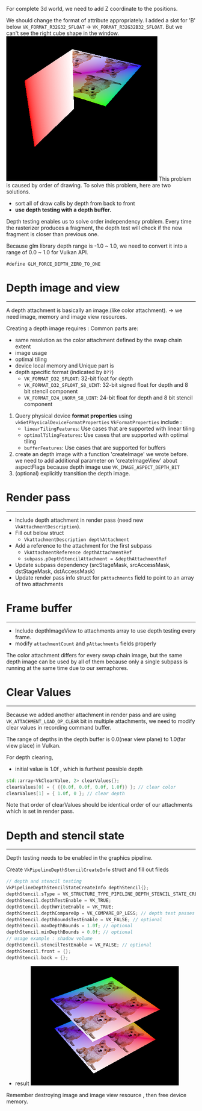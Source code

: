 For complete 3d world, we need to add Z coordinate to the positions.

 We should change the format of attribute appropriately.
	 I added a slot for 'B' below
	`VK_FORMAT_R32G32_SFLOAT` -> `VK_FORMAT_R32G32B32_SFLOAT`.
But we can't see the right cube shape in the window.
![](../../../../../images/Pasted%20image%2020240129152807.png)
This problem is caused by order of drawing.
To solve this problem, here are two solutions.
- sort all of draw calls by depth from back to front
- **use depth testing with a depth buffer.**

Depth testing enables us to solve order independency problem.
Every time the rasterizer produces a fragment, the depth test will check if the new fragment is closer than previous one.

Because glm library depth range is -1.0 ~ 1.0, we need to convert it into a range of 0.0 ~ 1.0 for Vulkan API.
```
#define GLM_FORCE_DEPTH_ZERO_TO_ONE
```


# Depth image and view
---
A depth attachment is basically an image.(like color attachment).
-> we need image, memory and image view resources.

Creating a depth image requires :
Common parts are:
- same resolution as the color attachment defined by the swap chain extent
- image usage
- optimal tiling
- device local memory
and Unique part is
- depth specific format (indicated by `D??`)
	- `VK_FORMAT_D32_SFLOAT`: 32-bit float for depth
	- `VK_FORMAT_D32_SFLOAT_S8_UINT`: 32-bit signed float for depth and 8 bit stencil component
	- `VK_FORMAT_D24_UNORM_S8_UINT`: 24-bit float for depth and 8 bit stencil component

1. Query physical device **format properties** using `vkGetPhysicalDeviceFormatProperties`
	`VkFormatProperties` include :
	- `linearTilingFeatures`: Use cases that are supported with linear tiling
	- `optimalTilingFeatures`: Use cases that are supported with optimal tiling
	- `bufferFeatures`: Use cases that are supported for buffers
2. create an depth image with a function 'createImage' we wrote before.
	we need to add additional parameter on 'createImageView' about aspectFlags because depth image use `VK_IMAGE_ASPECT_DEPTH_BIT`
3. (optional) explicitly transition the depth image.


# Render pass
---
- Include depth attachment in render pass (need new `VkAttachmentDescription`).
- Fill out below struct
	- `VkattachmentDescription depthAttachment`
- Add a reference to the attachment for the first subpass
	- `VkAttachmentReference depthAttachmentRef`
	- `subpass.pDepthStencilAttachment = &depthAttachmentRef`
- Update subpass dependency (srcStageMask, srcAccessMask, dstStageMask, dstAccessMask)
- Update render pass info struct for `pAttachments` field to point to an array of two attachments


# Frame buffer
---
- Include depthImageView to attachments array to use depth testing every frame.
- modify `attachmentCount` and `pAttachments` fields properly

The color attachment differs for every swap chain image, but the same depth image can be used by all of them because only a single subpass is running at the same time due to our semaphores.


# Clear Values
---
Because we added another attachment in render pass and are using `VK_ATTACHMENT_LOAD_OP_CLEAR` bit in multiple attachments, we need to modify clear values in recording command buffer.

The range of depths in the depth buffer is 0.0(near view plane) to 1.0(far view place) in Vulkan.

For depth clearing,
- initial value is 1.0f , which is furthest possible depth
```cpp
std::array<VkClearValue, 2> clearValues{};
clearValues[0] = { {{0.0f, 0.0f, 0.0f, 1.0f}} }; // clear color
clearValues[1] = { 1.0f, 0 }; // clear depth
```


Note that order of clearValues should be identical order of our attachments which is set in render pass.


# Depth and stencil state
---
Depth testing needs to be enabled in the graphics pipeline.

Create `VkPipelineDepthStencilCreateInfo` struct and fill out fileds
```cpp
// depth and stencil testing
VkPipelineDepthStencilStateCreateInfo depthStencil{};
depthStencil.sType = VK_STRUCTURE_TYPE_PIPELINE_DEPTH_STENCIL_STATE_CREATE_INFO;
depthStencil.depthTestEnable = VK_TRUE;
depthStencil.depthWriteEnable = VK_TRUE;
depthStencil.depthCompareOp = VK_COMPARE_OP_LESS; // depth test passes if new depth is less than old depth
depthStencil.depthBoundsTestEnable = VK_FALSE; // optional
depthStencil.maxDepthBounds = 1.0f; // optional
depthStencil.minDepthBounds = 0.0f; // optional
// usage example : shadow volume
depthStencil.stencilTestEnable = VK_FALSE; // optional
depthStencil.front = {};
depthStencil.back = {};
```



- result
![](../../../../../images/Pasted%20image%2020240129171909.png)


Remember destroying image and image view resource , then free device memory.